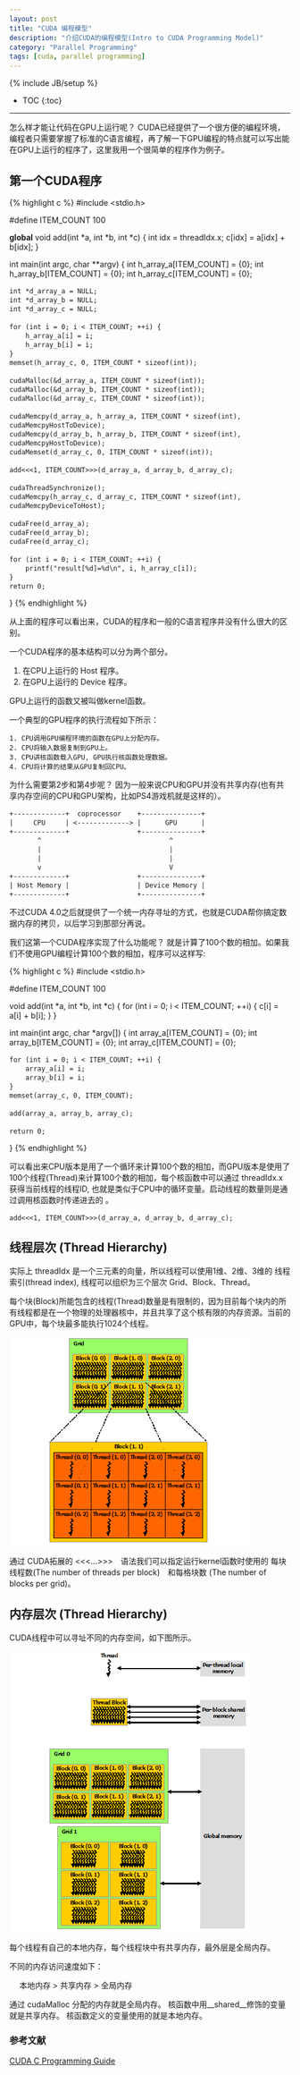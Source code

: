 ```yaml
---
layout: post
title: "CUDA 编程模型"
description: "介绍CUDA的编程模型(Intro to CUDA Programming Model)"
category: "Parallel Programming"
tags: [cuda, parallel programming]
---
```

{% include JB/setup %}

* TOC
{:toc}
<hr/>

怎么样才能让代码在GPU上运行呢？ CUDA已经提供了一个很方便的编程环境，编程者只需要掌握了标准的C语言编程，再了解一下GPU编程的特点就可以写出能在GPU上运行的程序了，这里我用一个很简单的程序作为例子。

## 第一个CUDA程序 
 
{% highlight c %}
#include <stdio.h>

#define ITEM_COUNT 100

__global__ void add(int *a, int *b, int *c)
{
	int idx = threadIdx.x;
	c[idx] = a[idx] + b[idx];
}

int main(int argc, char **argv)
{
	int h_array_a[ITEM_COUNT] = {0};
	int h_array_b[ITEM_COUNT] = {0};
	int h_array_c[ITEM_COUNT] = {0};

	int *d_array_a = NULL;
	int *d_array_b = NULL;
	int *d_array_c = NULL;

	for (int i = 0; i < ITEM_COUNT; ++i) {
		h_array_a[i] = i;
		h_array_b[i] = i;
	}
	memset(h_array_c, 0, ITEM_COUNT * sizeof(int));

	cudaMalloc(&d_array_a, ITEM_COUNT * sizeof(int));
	cudaMalloc(&d_array_b, ITEM_COUNT * sizeof(int));
	cudaMalloc(&d_array_c, ITEM_COUNT * sizeof(int));

	cudaMemcpy(d_array_a, h_array_a, ITEM_COUNT * sizeof(int), cudaMemcpyHostToDevice);
	cudaMemcpy(d_array_b, h_array_b, ITEM_COUNT * sizeof(int), cudaMemcpyHostToDevice);
	cudaMemset(d_array_c, 0, ITEM_COUNT * sizeof(int));

	add<<<1, ITEM_COUNT>>>(d_array_a, d_array_b, d_array_c);

	cudaThreadSynchronize();
	cudaMemcpy(h_array_c, d_array_c, ITEM_COUNT * sizeof(int), cudaMemcpyDeviceToHost);

	cudaFree(d_array_a);
	cudaFree(d_array_b);
	cudaFree(d_array_c);

	for (int i = 0; i < ITEM_COUNT; ++i) {
		printf("result[%d]=%d\n", i, h_array_c[i]);
	}
	return 0;
}
{% endhighlight %}

从上面的程序可以看出来，CUDA的程序和一般的C语言程序并没有什么很大的区别。

一个CUDA程序的基本结构可以分为两个部分。

1. 在CPU上运行的 Host 程序。
2. 在GPU上运行的 Device 程序。

GPU上运行的函数又被叫做kernel函数。

一个典型的GPU程序的执行流程如下所示：

    1. CPU调用GPU编程环境的函数在GPU上分配内存。
    2. CPU将输入数据复制到GPU上。
    3. CPU讲核函数载入GPU, GPU执行核函数处理数据。
    4. CPU将计算的结果从GPU复制回CPU。

为什么需要第2步和第4步呢？ 因为一般来说CPU和GPU并没有共享内存(也有共享内存空间的CPU和GPU架构，比如PS4游戏机就是这样的）。

    +-------------+  coprocessor    +---------------+     
    |     CPU     | <-------------> |      GPU      | 
    +-------------+                 +---------------+     
           ^                                ^
           |                                |
           |                                |
           v                                V
    +-------------+                 +---------------+
    | Host Memory |                 | Device Memory |
    +-------------+                 +---------------+

不过CUDA 4.0之后就提供了一个统一内存寻址的方式，也就是CUDA帮你搞定数据内存的拷贝，以后学习到那部分再说。

我们这第一个CUDA程序实现了什么功能呢？ 就是计算了100个数的相加。如果我们不使用GPU编程计算100个数的相加，程序可以这样写:

{% highlight c %}
#include <stdio.h>

#define ITEM_COUNT 100

void add(int *a, int *b, int *c)
{
    for (int i = 0; i < ITEM_COUNT; ++i) {
        c[i] = a[i] + b[i];
    }
}

int main(int argc, char *argv[]) 
{
    int array_a[ITEM_COUNT] = {0};
    int array_b[ITEM_COUNT] = {0};
    int array_c[ITEM_COUNT] = {0};

    for (int i = 0; i < ITEM_COUNT; ++i) {
        array_a[i] = i;
        array_b[i] = i;
    }
    memset(array_c, 0, ITEM_COUNT);

    add(array_a, array_b, array_c);

    return 0;
}
{% endhighlight %}

可以看出来CPU版本是用了一个循环来计算100个数的相加，而GPU版本是使用了100个线程(Thread)来计算100个数的相加，每个核函数中可以通过 threadIdx.x 获得当前线程的线程ID, 也就是类似于CPU中的循环变量。启动线程的数量则是通过调用核函数时传递进去的 。 

    add<<<1, ITEM_COUNT>>>(d_array_a, d_array_b, d_array_c);


## 线程层次 (Thread Hierarchy)

实际上 threadIdx 是一个三元素的向量，所以线程可以使用1维、2维、3维的 线程索引(thread index), 线程可以组织为三个层次 Grid、Block、Thread。

每个块(Block)所能包含的线程(Thread)数量是有限制的，因为目前每个块内的所有线程都是在一个物理的处理器核中，并且共享了这个核有限的内存资源。当前的GPU中，每个块最多能执行1024个线程。

![Grid Of Thread Blocks](/images/cuda/20160918/GridOfThreadBlocks.png)

通过 CUDA拓展的 <<<...>>>　语法我们可以指定运行kernel函数时使用的 每块线程数(The number of threads per block)　和每格块数 (The number of blocks per grid)。


## 内存层次 (Thread Hierarchy)

CUDA线程中可以寻址不同的内存空间，如下图所示。

![Memory Hierarchy](/images/cuda/20160918/MemoryHierarchy.png)

每个线程有自己的本地内存，每个线程块中有共享内存，最外层是全局内存。

不同的内存访问速度如下：

　 本地内存 > 共享内存 > 全局内存

通过 cudaMalloc 分配的内存就是全局内存。
核函数中用__shared__修饰的变量就是共享内存。
核函数定义的变量使用的就是本地内存。


### 参考文献

[CUDA C Programming Guide](http://docs.nvidia.com/cuda/cuda-c-programming-guide/index.html#programming-model)


